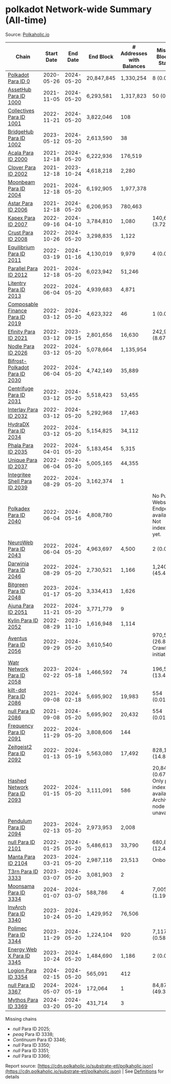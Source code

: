 # polkadot Network-wide Summary (All-time)

Source: [Polkaholic.io](https://polkaholic.io)


| Chain            | Start Date | End Date | End Block | # Addresses with Balances | Missing Blocks / Status |
| ---------------- | ---------- | ---------| --------- | ------------------------- | ----------------------- |
| [Polkadot Para ID 0](/polkadot/0-polkadot) | 2020-05-26 | 2024-05-20 | 20,847,845 |  1,330,254 | 8 (0.00%)  |
| [AssetHub Para ID 1000](/polkadot/1000-assethub) | 2021-11-05 | 2024-05-20 | 6,293,581 |  1,317,823 | 50 (0.00%)  |
| [Collectives Para ID 1001](/polkadot/1001-collectives) | 2022-11-21 | 2024-05-20 | 3,822,046 |  108 |    |
| [BridgeHub Para ID 1002](/polkadot/1002-bridgehub) | 2023-05-12 | 2024-05-20 | 2,613,590 |  38 |    |
| [Acala Para ID 2000](/polkadot/2000-acala) | 2021-12-18 | 2024-05-20 | 6,222,936 |  176,519 |    |
| [Clover Para ID 2002](/polkadot/2002-clover) | 2021-12-18 | 2023-10-24 | 4,618,218 |  2,280 |    |
| [Moonbeam Para ID 2004](/polkadot/2004-moonbeam) | 2021-12-18 | 2024-05-20 | 6,192,905 |  1,977,378 |    |
| [Astar Para ID 2006](/polkadot/2006-astar) | 2021-12-18 | 2024-05-20 | 6,206,953 |  780,463 |    |
| [Kapex Para ID 2007](/polkadot/2007-kapex) | 2022-09-16 | 2024-04-10 | 3,784,810 |  1,080 | 140,668 (3.72%)  |
| [Crust Para ID 2008](/polkadot/2008-crust) | 2022-10-26 | 2024-05-20 | 3,298,835 |  1,122 |    |
| [Equilibrium Para ID 2011](/polkadot/2011-equilibrium) | 2022-03-19 | 2024-01-16 | 4,130,019 |  9,979 | 4 (0.00%)  |
| [Parallel Para ID 2012](/polkadot/2012-parallel) | 2021-12-18 | 2024-05-20 | 6,023,942 |  51,246 |    |
| [Litentry Para ID 2013](/polkadot/2013-litentry) | 2022-06-04 | 2024-05-20 | 4,939,683 |  4,871 |    |
| [Composable Finance Para ID 2019](/polkadot/2019-composable) | 2022-03-12 | 2024-05-20 | 4,623,322 |  46 | 1 (0.00%)  |
| [Efinity Para ID 2021](/polkadot/2021-efinity) | 2022-03-12 | 2023-09-15 | 2,801,656 |  16,630 | 242,949 (8.67%)  |
| [Nodle Para ID 2026](/polkadot/2026-nodle) | 2022-03-12 | 2024-05-20 | 5,078,664 |  1,135,954 |    |
| [Bifrost-Polkadot Para ID 2030](/polkadot/2030-bifrost) | 2022-06-04 | 2024-05-20 | 4,742,149 |  35,889 |    |
| [Centrifuge Para ID 2031](/polkadot/2031-centrifuge) | 2022-03-12 | 2024-05-20 | 5,518,423 |  53,455 |    |
| [Interlay Para ID 2032](/polkadot/2032-interlay) | 2022-03-12 | 2024-05-20 | 5,292,968 |  17,463 |    |
| [HydraDX Para ID 2034](/polkadot/2034-hydradx) | 2022-03-12 | 2024-05-20 | 5,154,825 |  34,112 |    |
| [Phala Para ID 2035](/polkadot/2035-phala) | 2022-04-01 | 2024-05-20 | 5,183,454 |  5,315 |    |
| [Unique Para ID 2037](/polkadot/2037-unique) | 2022-06-04 | 2024-05-20 | 5,005,165 |  44,355 |    |
| [Integritee Shell Para ID 2039](/polkadot/2039-integritee) | 2022-08-29 | 2024-05-20 | 3,162,374 |  1 |    |
| [Polkadex Para ID 2040](/polkadot/2040-polkadex) | 2022-06-04 | 2024-05-16 | 4,808,780 |   |   No Public Websocket Endpoint available: Not indexing yet. |
| [NeuroWeb Para ID 2043](/polkadot/2043-neuroweb) | 2022-06-04 | 2024-05-20 | 4,963,697 |  4,500 | 2 (0.00%)  |
| [Darwinia Para ID 2046](/polkadot/2046-darwinia) | 2022-08-29 | 2024-05-20 | 2,730,521 |  1,166 | 1,240,426 (45.43%)  |
| [Bitgreen Para ID 2048](/polkadot/2048-bitgreen) | 2023-01-17 | 2024-05-20 | 3,334,413 |  1,626 |    |
| [Ajuna Para ID 2051](/polkadot/2051-ajuna) | 2022-11-21 | 2024-05-20 | 3,771,779 |  9 |    |
| [Kylin Para ID 2052](/polkadot/2052-kylin) | 2022-08-29 | 2023-11-10 | 1,616,948 |  1,114 |    |
| [Aventus Para ID 2056](/polkadot/2056-aventus) | 2022-09-29 | 2024-05-20 | 3,610,540 |   | 970,522 (26.88%) Crawling initiated |
| [Watr Network Para ID 2058](/polkadot/2058-watr) | 2023-02-22 | 2024-05-18 | 1,466,592 |  74 | 196,567 (13.40%)  |
| [kilt-dot Para ID 2086](/polkadot/2086-kilt) | 2021-09-08 | 2024-02-18 | 5,695,902 |  19,983 | 554 (0.01%)  |
| [null Para ID 2086](/polkadot/2086-kilt) | 2021-09-08 | 2024-05-20 | 5,695,902 |  20,432 | 554 (0.01%)  |
| [Frequency Para ID 2091](/polkadot/2091-frequency) | 2022-11-29 | 2024-05-20 | 3,808,606 |  144 |    |
| [Zeitgeist2 Para ID 2092](/polkadot/2092-zeitgeist) | 2022-01-13 | 2024-05-19 | 5,563,080 |  17,492 | 828,192 (14.89%)  |
| [Hashed Network Para ID 2093](/polkadot/2093-hashed) | 2022-01-15 | 2024-05-20 | 3,111,091 |  586 | 20,845 (0.67%) Only partial index available: Archive node unavailable |
| [Pendulum Para ID 2094](/polkadot/2094-pendulum) | 2023-02-13 | 2024-05-20 | 2,973,953 |  2,008 |    |
| [null Para ID 2101](/polkadot/2101-subsocial) | 2022-01-25 | 2024-05-20 | 5,486,613 |  33,790 | 680,832 (12.41%)  |
| [Manta Para ID 2104](/polkadot/2104-manta) | 2023-03-21 | 2024-05-20 | 2,987,116 |  23,513 |   Onboarding |
| [T3rn Para ID 3333](/polkadot/3333-t3rn) | 2023-03-07 | 2024-05-20 | 3,081,903 |  2 |    |
| [Moonsama Para ID 3334](/polkadot/3334-moonsama) | 2024-01-07 | 2024-03-07 | 588,786 |  4 | 7,005 (1.19%)  |
| [InvArch Para ID 3340](/polkadot/3340-invarch) | 2023-10-24 | 2024-05-20 | 1,429,952 |  76,506 |    |
| [Polimec Para ID 3344](/polkadot/3344-polimec) | 2023-11-29 | 2024-05-20 | 1,224,104 |  920 | 7,117 (0.58%)  |
| [Energy Web X Para ID 3345](/polkadot/3345-energywebx) | 2023-10-24 | 2024-05-20 | 1,484,690 |  1,186 | 2 (0.00%)  |
| [Logion Para ID 3354](/polkadot/3354-logion) | 2024-02-15 | 2024-05-20 | 565,091 |  412 |    |
| [null Para ID 3367](/polkadot/3367-hyperbridge) | 2024-05-07 | 2024-05-19 | 172,064 |  1 | 84,878 (49.33%)  |
| [Mythos Para ID 3369](/polkadot/3369-mythos) | 2024-03-20 | 2024-05-20 | 431,714 |  3 |    |

Missing chains


* *null* Para ID 2025; 
* *peaq* Para ID 3338; 
* *Continuum* Para ID 3346; 
* *null* Para ID 3350; 
* *null* Para ID 3351; 
* *null* Para ID 3366; 

Report source: [https://cdn.polkaholic.io/substrate-etl/polkaholic.json](https://cdn.polkaholic.io/substrate-etl/polkaholic.json) | See [Definitions](/DEFINITIONS.md) for details
